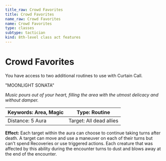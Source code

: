 ```yaml
---
title_raw: Crowd Favorites
title: Crowd Favorites
name_raw: Crowd Favorites
name: Crowd Favorites
type: classes
subtype: tactician
kind: 8th-level class act features
---
```


# Crowd Favorites

You have access to two additional routines to use with Curtain Call.

"MOONLIGHT SONATA"

*Music pours out of your heart, filling the area with the utmost delicacy and without damper.*

| Keywords: Area, Magic | Type: Routine           |
| --------------------- | ----------------------- |
| Distance: 5 Aura      | Target: All dead allies |

**Effect:** Each target within the aura can choose to continue taking turns after death. A target can move and use a maneuver on each of their turns but can't spend Recoveries or use triggered actions. Each creature that was affected by this ability during the encounter turns to dust and blows away at the end of the encounter.

